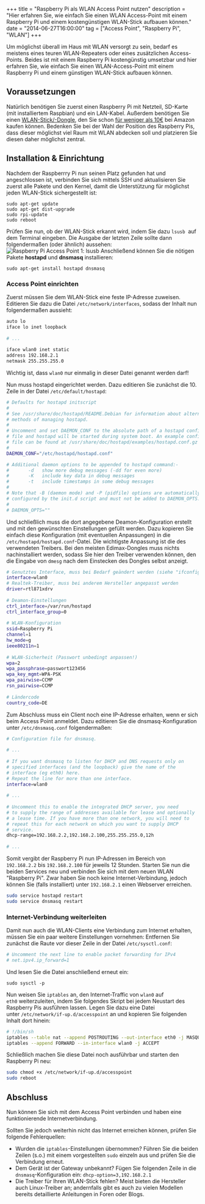 +++
title       = "Raspberry Pi als WLAN Access Point nutzen"
description = "Hier erfahren Sie, wie einfach Sie einen WLAN Access-Point mit einem Raspberry Pi und einem kostengünstigen WLAN-Stick aufbauen können."
date        = "2014-06-27T16:00:00"
tag         = ["Access Point", "Raspberry Pi", "WLAN"]
+++

Um möglichst überall im Haus mit WLAN versorgt zu sein, bedarf es meistens eines teuren WLAN-Repeaters oder eines zusätzlichen Access-Points. Beides ist mit einem Raspberry Pi kostengünstig umsetzbar und hier erfahren Sie, wie einfach Sie einen WLAN-Access-Point mit einem Raspberry Pi und einem günstigen WLAN-Stick aufbauen können.

<!--more-->

## Voraussetzungen
Natürlich benötigen Sie zuerst einen Raspberry Pi mit Netzteil, SD-Karte (mit installiertem Raspbian) und ein LAN-Kabel. Außerdem benötigen Sie einen [WLAN-Stick/-Dongle](http://www.amazon.de/CSL-Antennenbuchse-abnehmbarer-besonders-Reichweite-Schwarz/dp/B007K871ES), den Sie schon [für weniger als 10€](http://www.amazon.de/Raspberry-inkl-automatische-Netzeinbindung-Windows/dp/B00A8BWSKG) bei Amazon kaufen können.
Bedenken Sie bei der Wahl der Position des Raspberry Pis, dass dieser möglichst viel Raum mit WLAN abdecken soll und platzieren Sie diesen daher möglichst zentral.

## Installation & Einrichtung
Nachdem der Raspberrry Pi nun seinen Platz gefunden hat und angeschlossen ist, verbinden Sie sich mittels SSH und aktualisieren Sie zuerst alle Pakete und den Kernel, damit die Unterstützung für möglichst jeden WLAN-Stick sichergestellt ist:
```language-bash
sudo apt-get update
sudo apt-get dist-upgrade
sudo rpi-update
sudo reboot
```

Prüfen Sie nun, ob der WLAN-Stick erkannt wird, indem Sie dazu `lsusb`  auf dem Terminal eingeben. Die Ausgabe der letzten Zeile sollte dann folgendermaßen (oder ähnlich) aussehen:
![Raspberry Pi Access Point 1: lsusb](/images/raspberry-pi-als-wlan-access-point-nutzen/AccessPointPi.png)
Anschließend können Sie die nötigen Pakete **hostapd** und **dnsmasq** installieren:
```
sudo apt-get install hostapd dnsmasq
```

### Access Point einrichten
Zuerst müssen Sie dem WLAN-Stick eine feste IP-Adresse zuweisen. Editieren Sie dazu die Datei `/etc/network/interfaces`, sodass der Inhalt nun folgendermaßen aussieht:
```bash
auto lo
iface lo inet loopback
 
# ...
 
iface wlan0 inet static
address 192.168.2.1
netmask 255.255.255.0
```

Wichtig ist, dass `wlan0` nur einmalig in dieser Datei genannt werden darf!

Nun muss hostapd eingerichtet werden. Dazu editieren Sie zunächst die 10. Zeile in der Datei `/etc/default/hostapd`:
```bash
# Defaults for hostapd initscript
# 
# See /usr/share/doc/hostapd/README.Debian for information about alternative
# methods of managing hostapd.
# 
# Uncomment and set DAEMON_CONF to the absolute path of a hostapd configuration
# file and hostapd will be started during system boot. An example configuration
# file can be found at /usr/share/doc/hostapd/examples/hostapd.conf.gz
# 
DAEMON_CONF="/etc/hostapd/hostapd.conf"

# Additional daemon options to be appended to hostapd command:-
#       -d   show more debug messages (-dd for even more)
#       -K   include key data in debug messages
#       -t   include timestamps in some debug messages
# 
# Note that -B (daemon mode) and -P (pidfile) options are automatically
# configured by the init.d script and must not be added to DAEMON_OPTS.
# 
# DAEMON_OPTS=""
```

Und schließlich muss die dort angegebene Deamon-Konfiguration erstellt und mit den gewünschten Einstellungen gefüllt werden. Dazu kopieren Sie einfach diese Konfiguration (mit eventuellen Anpassungen) in die `/etc/hostapd/hostapd.conf`-Datei.
Die wichtigste Anpassung ist die des verwendeten Treibers. Bei den meisten Edimax-Dongles muss nichts nachinstalliert werden, sodass Sie hier den Treiber verwenden können, den die Eingabe von `dmesg` nach dem Einstecken des Dongles selbst anzeigt.
```bash
# Genutztes Interface, muss bei Bedarf geändert werden (siehe "ifconfig"-Ausgabe)
interface=wlan0
# Realtek-Treiber, muss bei anderem Hersteller angepasst werden
driver=rtl871xdrv
 
# Deamon-Einstellungen
ctrl_interface=/var/run/hostapd
ctrl_interface_group=0
 
# WLAN-Konfiguration
ssid=Raspberry Pi
channel=1
hw_mode=g
ieee80211n=1
 
# WLAN-Sicherheit (Passwort unbedingt anpassen!)
wpa=2
wpa_passphrase=passwort123456
wpa_key_mgmt=WPA-PSK
wpa_pairwise=CCMP
rsn_pairwise=CCMP
 
# Ländercode
country_code=DE
```

Zum Abschluss muss ein Client noch eine IP-Adresse erhalten, wenn er sich beim Access Point anmeldet. Dazu editieren Sie die dnsmasq-Konfiguration unter `/etc/dnsmasq.conf` folgendermaßen:
```bash
# Configuration file for dnsmasq.
 
# ...
 
# If you want dnsmasq to listen for DHCP and DNS requests only on
# specified interfaces (and the loopback) give the name of the
# interface (eg eth0) here.
# Repeat the line for more than one interface.
interface=wlan0
 
# ...
 
# Uncomment this to enable the integrated DHCP server, you need
# to supply the range of addresses available for lease and optionally
# a lease time. If you have more than one network, you will need to
# repeat this for each network on which you want to supply DHCP
# service.
dhcp-range=192.168.2.2,192.168.2.100,255.255.255.0,12h
 
# ...
```

Somit vergibt der Raspberry Pi nun IP-Adressen im Bereich von `192.168.2.2` bis `192.168.2.100` für jeweils 12 Stunden. Starten Sie nun die beiden Services neu und verbinden Sie sich mit dem neuen WLAN "Raspberry Pi". Zwar haben Sie noch keine Internet-Verbindung, jedoch können Sie (falls installiert) unter `192.168.2.1` einen Webserver erreichen.
```bash
sudo service hostapd restart
sudo service dnsmasq restart
```

### Internet-Verbindung weiterleiten
Damit nun auch die WLAN-Clients eine Verbindung zum Internet erhalten, müssen Sie ein paar weitere Einstellungen vornehmen: Entfernen Sie zunächst die Raute vor dieser Zeile in der Datei `/etc/sysctl.conf`:
```bash
# Uncomment the next line to enable packet forwarding for IPv4
# net.ipv4.ip_forward=1
```

Und lesen Sie die Datei anschließend erneut ein:
```
sudo sysctl -p
```

Nun weisen Sie `iptables` an, den Internet-Traffic von `wlan0` auf `eth0` weiterzuleiten, indem Sie folgendes Skript bei jedem Neustart des Raspberry Pis ausführen lassen. Legen Sie dazu eine Datei unter `/etc/network/if-up.d/accesspoint` an und kopieren Sie folgenden Inhalt dort hinein:
```bash
# !/bin/sh
iptables --table nat --append POSTROUTING --out-interface eth0 -j MASQUERADE
iptables --append FORWARD --in-interface wlan0 -j ACCEPT
```

Schließlich machen Sie diese Datei noch ausführbar und starten den Raspberry Pi neu:
```bash
sudo chmod +x /etc/network/if-up.d/accesspoint
sudo reboot
```

## Abschluss
Nun können Sie sich mit dem Access Point verbinden und haben eine funktionierende Internetverbindung.

Sollten Sie jedoch weiterhin nicht das Internet erreichen können, prüfen Sie folgende Fehlerquellen:

* Wurden die `iptables`-Einstellungen übernommen? Führen Sie die beiden Zeilen (s.o.) mit einem vorgestellten `sudo` einzeln aus und prüfen Sie die Verbindung erneut.
* Dem Gerät ist der Gateway unbekannt? Fügen Sie folgenden Zeile in die `dnsmasq`-Konfiguration ein: `dhcp-option=3,192.168.2.1`
* Die Treiber für Ihren WLAN-Stick fehlen? Meist bieten die Hersteller auch Linux-Treiber an; andernfalls gibt es auch zu vielen Modellen bereits detaillierte Anleitungen in Foren oder Blogs.